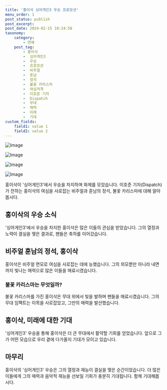 ```yaml
---
title: '홍이삭 싱어게인3 우승 프로모션'
menu_order: 1
post_status: publish
post_excerpt: 
post_date: 2024-02-15 10:24:58
taxonomy:
    category:
        - 연예
    post_tag:
        - 홍이삭
        -  싱어게인3
        -  우승
        -  프로모션
        -  비주얼
        -  훈남
        -  정석
        -  불꽃 카리스마
        -  여심저격
        -  이호준 기자
        -  Dispatch
        -  무대
        -  매력
        -  미래
        -  기대
custom_fields:
    field1: value 1
    field2: value 2
---
```


![Image](https://mimgnews.pstatic.net/image/433/2024/02/13/0000101449_001_20240213100606470.jpg?type=w540)

![Image](https://ssl.pstatic.net/mimgnews/image/433/2024/02/13/0000101449_002_20240213100606527.jpg?type=w540)

![Image](https://mimgnews.pstatic.net/image/433/2024/02/13/0000101449_003_20240213100606565.jpg?type=w540)

![Image](https://ssl.pstatic.net/mimgnews/image/433/2024/02/13/0000101449_004_20240213100606605.jpg?type=w540)

홍이삭이 '싱어게인3'에서 우승을 차지하며 화제를 모았습니다. 이호준 기자(Dispatch)가 전하는 홍이삭의 여심을 사로잡는 비주얼과 훈남의 정석, 불꽃 카리스마에 대해 알아봅시다.
## 홍이삭의 우승 소식
'싱어게인3'에서 우승을 차지한 홍이삭은 많은 이들의 관심을 받았습니다. 그의 열정과 노력이 결실을 맺은 결과로, 팬들은 축하를 이어갔습니다.
## 비주얼 훈남의 정석, 홍이삭
홍이삭은 비주얼 면모로 여심을 사로잡는 데에 능했습니다. 그의 외모뿐만 아니라 내면까지 빛나는 매력으로 많은 이들을 매료시켰습니다. 
### 불꽃 카리스마는 무엇일까?
불꽃 카리스마를 가진 홍이삭은 무대 위에서 빛을 발하며 팬들을 매료시켰습니다. 그의 무대 임팩트는 이목을 사로잡았고, 그만의 매력을 발산했습니다.
## 홍이삭, 미래에 대한 기대
'싱어게인3' 우승을 통해 홍이삭은 더 큰 무대에서 활약할 기회를 얻었습니다. 앞으로 그가 어떤 모습으로 우리 곁에 다가올지 기대가 모이고 있습니다.
## 마무리
홍이삭의 '싱어게인3' 우승은 그의 열정과 재능이 결실을 맺은 순간이었습니다. 더 많은 이들에게 그의 매력과 음악적 재능을 선보일 기회가 충분히 기대됩니다. 함께 기대해봅시다.
